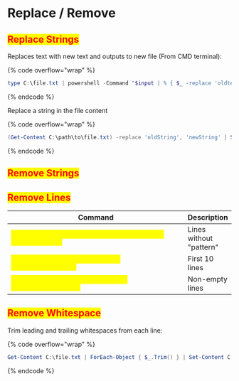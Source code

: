 # Replace / Remove

## <mark style="color:red;">Replace Strings</mark>

Replaces text with new text and outputs to new file (From CMD terminal):

{% code overflow="wrap" %}
```powershell
type C:\file.txt | powershell -Command "$input | % { $_ -replace 'oldtext', 'newtext' }" > C:\modifiedfile.txt
```
{% endcode %}

Replace a string in the file content

{% code overflow="wrap" %}
```powershell
(Get-Content C:\path\to\file.txt) -replace 'oldString', 'newString' | Set-Content C:\path\to\modifiedfile.txt
```
{% endcode %}

## <mark style="color:red;">Remove Strings</mark>

## <mark style="color:red;">Remove Lines</mark>

<table data-header-hidden data-full-width="true"><thead><tr><th width="622">Command</th><th>Description</th></tr></thead><tbody><tr><td><mark style="color:yellow;"><code>type C:\file.txt | findstr /v "pattern" > C:\newfile.txt</code></mark></td><td>Lines without "pattern"</td></tr><tr><td><mark style="color:yellow;"><code>type C:\file.txt | more +10 > C:\trimmedfile.txt</code></mark></td><td>First 10 lines</td></tr><tr><td><mark style="color:yellow;"><code>type C:\file.txt | find /v "" > C:\nonemptyfile.txt</code></mark></td><td>Non-empty lines</td></tr></tbody></table>

## <mark style="color:red;">Remove Whitespace</mark>

Trim leading and trailing whitespaces from each line:

{% code overflow="wrap" %}
```powershell
Get-Content C:\file.txt | ForEach-Object { $_.Trim() } | Set-Content C:\trimmedfile.txt
```
{% endcode %}
